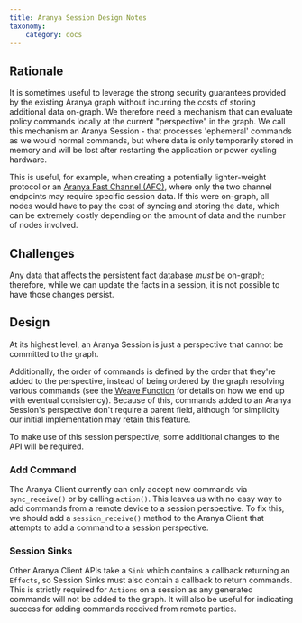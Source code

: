 ```yaml
---
title: Aranya Session Design Notes
taxonomy:
    category: docs
---
```


## Rationale
It is sometimes useful to leverage the strong security guarantees provided by the existing Aranya graph without incurring the costs of storing additional data on-graph. We therefore need a mechanism that can evaluate policy commands locally at the current "perspective" in the graph. We call this mechanism an Aranya Session - that processes 'ephemeral' commands as we would normal commands, but where data is only temporarily stored in memory and will be lost after restarting the application or power cycling hardware.

This is useful, for example, when creating a potentially lighter-weight protocol or an [Aranya Fast Channel (AFC)](afc.md), where only the two channel endpoints may require specific session data. If this were on-graph, all nodes would have to pay the cost of syncing and storing the data, which can be extremely costly depending on the amount of data and the number of nodes involved.

## Challenges
Any data that affects the persistent fact database *must* be on-graph; therefore, while we can update the facts in a session, it is not possible to have those changes persist.

## Design
At its highest level, an Aranya Session is just a perspective that cannot be committed to the graph.

Additionally, the order of commands is defined by the order that they're added to the perspective, instead of being ordered by the graph resolving various commands (see the [Weave Function](graph.md#weave-function) for details on how we end up with eventual consistency). Because of this, commands added to an Aranya Session's perspective don't require a parent field, although for simplicity our initial implementation may retain this feature.

To make use of this session perspective, some additional changes to the API will be required.

### Add Command
The Aranya Client currently can only accept new commands via `sync_receive()` or by calling  `action()`. This leaves us with no easy way to add commands from a remote device to a session perspective. To fix this, we should add a `session_receive()` method to the Aranya Client that attempts to add a command to a session perspective.

### Session Sinks
Other Aranya Client APIs take a `Sink` which contains a callback returning an `Effects`, so Session Sinks must also contain a callback to return commands. This is strictly required for `Actions` on a session as any generated commands will not be added to the graph. It will also be useful for indicating success for adding commands received from remote parties.
